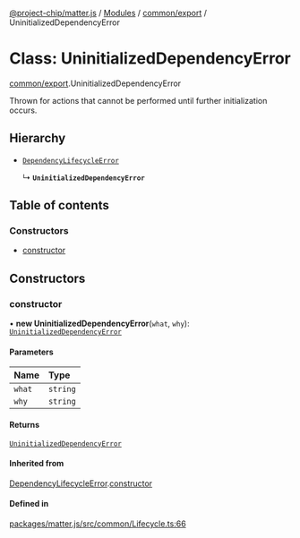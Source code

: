 [@project-chip/matter.js](../README.md) / [Modules](../modules.md) / [common/export](../modules/common_export.md) / UninitializedDependencyError

# Class: UninitializedDependencyError

[common/export](../modules/common_export.md).UninitializedDependencyError

Thrown for actions that cannot be performed until further initialization occurs.

## Hierarchy

- [`DependencyLifecycleError`](common_export.DependencyLifecycleError.md)

  ↳ **`UninitializedDependencyError`**

## Table of contents

### Constructors

- [constructor](common_export.UninitializedDependencyError.md#constructor)

## Constructors

### constructor

• **new UninitializedDependencyError**(`what`, `why`): [`UninitializedDependencyError`](common_export.UninitializedDependencyError.md)

#### Parameters

| Name | Type |
| :------ | :------ |
| `what` | `string` |
| `why` | `string` |

#### Returns

[`UninitializedDependencyError`](common_export.UninitializedDependencyError.md)

#### Inherited from

[DependencyLifecycleError](common_export.DependencyLifecycleError.md).[constructor](common_export.DependencyLifecycleError.md#constructor)

#### Defined in

[packages/matter.js/src/common/Lifecycle.ts:66](https://github.com/project-chip/matter.js/blob/2d9f2165d2672864fda3496a6d0d5f93597f82c6/packages/matter.js/src/common/Lifecycle.ts#L66)
